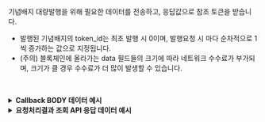 기념배지 대량발행을 위해 필요한 데이터를 전송하고, 응답값으로 참조 토큰을 받습니다.

- 발행된 기념배지의 token_id는 최초 발행 시 0이며, 발행요청 시 마다 순차적으로 1씩 증가하는 값으로 지정됩니다. 
- (주의) 블록체인에 올라가는 data 필드들의 크기에 따라 네트워크 수수료가 부가되며, 크기가 클 경우 수수료가 더 많이 발생할 수 있습니다.
<p><br/></p>

<details>
  <summary><b>Callback BODY 데이터 예시</b></summary>

```json
# token_ids 필드는 발행된 NFT 토큰의 식별자이며 NFT 토큰을 사용하는 API에서 필요합니다. 
{
  "request_id": "c5f76b60-34f5-476b-ad9e-b15f29bff67b",
  "status": "COMPLETE",
  "results": {
    "token_ids": [
      14,
      13
    ],
    "transaction_hash": "0xd7a3c99b746cf54ef61167f6304ac2fde785596df1519aa90a810e6316171207",
    "transaction_gas_used": 384141,
    "transaction_fee": "0.239949336000000000",
    "requested_at": "2024-07-16T23:15:42+09:00",
    "finished_at": "2024-07-17T08:15:46+09:00"
  }
}
```

</details>

<details>
  <summary><b>요청처리결과 조회 API 응답 데이터 예시</b></summary>

```json
# token_ids 필드는 발행된 NFT 토큰의 식별자이며 NFT 토큰을 사용하는 API에서 필요합니다.
{
    "code": "20000",
    "message": "SUCCESS",
    "request_id": "c5f76b60-34f5-476b-ad9e-b15f29bff67b",
    "status": "COMPLETE",
    "results": {
        "token_ids": [
            14,
            13
        ],
        "transaction_hash": "0xd7a3c99b746cf54ef61167f6304ac2fde785596df1519aa90a810e6316171207",
        "transaction_gas_used": 384141,
        "transaction_fee": "0.239949336000000000",
        "requested_at": "2024-07-16T23:15:42+09:00",
        "finished_at": "2024-07-17T08:15:46+09:00"
    }
}
```

</details>

